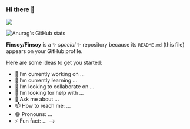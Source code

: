 ### Hi there 👋

![](https://komarev.com/ghpvc/?username=Finsoy&color=brightgreen)

![Anurag's GitHub stats](https://github-readme-stats.vercel.app/api?username=Finsoy&show_icons=true)

**Finsoy/Finsoy** is a ✨ _special_ ✨ repository because its `README.md` (this file) appears on your GitHub profile.

Here are some ideas to get you started:

- 🔭 I’m currently working on ...
- 🌱 I’m currently learning ...
- 👯 I’m looking to collaborate on ...
- 🤔 I’m looking for help with ...
- 💬 Ask me about ...
- 📫 How to reach me: ...
- 😄 Pronouns: ...
- ⚡ Fun fact: ...
-->
